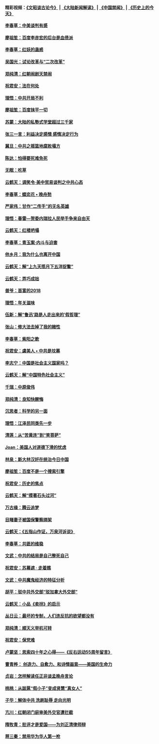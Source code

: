 #### 精彩视频：[《文昭谈古论今》](https://github.com/gfw-breaker/wenzhao) | [《大陆新闻解读》](https://github.com/gfw-breaker/ntdtv-comedy) | [《中国禁闻》](https://github.com/gfw-breaker/ntdtv-news) | [《历史上的今天》](https://github.com/gfw-breaker/today-in-history) 

#### [李春草：中美谈判有感](../pages/nsc993/n11019776.md?t=02021831) 

#### [廖祖笙：百度李彦宏的后台是血债派](../pages/nsc993/n11019767.md?t=02021831) 

#### [李春草：红妖的蛊惑](../pages/nsc993/n11017095.md?t=02021831) 

#### [吴国光：试论改革与“二次改革”](../pages/nsc993/n11017055.md?t=02021831) 

#### [郑纯清：红朝闹剧天禁闹](../pages/nsc993/n11017030.md?t=02021831) 

#### [祝君安：法在何处](../pages/nsc993/n11017021.md?t=02021831) 

#### [理悟：中共开局不利](../pages/nsc993/n11016938.md?t=02021831) 

#### [廖祖笙：百度抹平一切](../pages/nsc993/n11014925.md?t=02021831) 

#### [苏蒙：大陆的私塾式学堂超过三千家](../pages/nsc993/n11014334.md?t=02021831) 

#### [张三一言：利益决定感情 感情决定行为](../pages/nsc993/n11012463.md?t=02021831) 

#### [冀旦：中共之摇篮地腐败塌方](../pages/nsc993/n11009533.md?t=02021831) 

#### [陈达：怕得要死难免死](../pages/nsc993/n11009520.md?t=02021831) 

#### [无眠：吃草](../pages/nsc993/n11007940.md?t=02021831) 

#### [云鹤天：调笑令‧美中贸易谈判之中共心态](../pages/nsc993/n11007670.md?t=02021831) 

#### [李春草：蝶恋花  •  晚舟愁](../pages/nsc993/n11006605.md?t=02021831) 

#### [严家伟：甘作“二传手”的无名英雄](../pages/nsc993/n11005340.md?t=02021831) 

#### [理悟：春雷—贺委内瑞拉人民举手争来自由天](../pages/nsc993/n11005334.md?t=02021831) 

#### [云鹤天：红楼坍塌](../pages/nsc993/n11005318.md?t=02021831) 

#### [李春草：青玉案·内斗与迫害](../pages/nsc993/n11005306.md?t=02021831) 

#### [他乡月：我为什么也离开中国](../pages/nsc993/n11003553.md?t=02021831) 

#### [云鹤天：解“上九天揽月下五洋捉鳖”](../pages/nsc993/n11000750.md?t=02021831) 

#### [云鹤天：弄巧成拙](../pages/nsc993/n11000722.md?t=02021831) 

#### [兽爷：首富的2018](../pages/nsc993/n11000693.md?t=02021831) 

#### [理悟：年关滋味](../pages/nsc993/n10998847.md?t=02021831) 

#### [伍新：解“鲁迅‘路是人走出来的’假哲理”](../pages/nsc993/n10998777.md?t=02021831) 

#### [张山：修大法去掉了我的赌性](../pages/nsc993/n10997702.md?t=02021831) 

#### [李春草：紫阳之歌](../pages/nsc993/n10997679.md?t=02021831) 

#### [祝君安：虞美人 • 中共是坟墓](../pages/nsc993/n10996090.md?t=02021831) 

#### [李志宁：中国是社会主义国家吗？](../pages/nsc993/n10996097.md?t=02021831) 

#### [云鹤天：解“中国特色社会主义”](../pages/nsc993/n10996043.md?t=02021831) 

#### [千瑞：中原俊伟](../pages/nsc993/n10995401.md?t=02021831) 

#### [郑纯清：良知快醒悔](../pages/nsc993/n10995385.md?t=02021831) 

#### [沉思者：科学的另一面](../pages/nsc993/n10996074.md?t=02021831) 

#### [理悟：江泽民同类先一步](../pages/nsc993/n10995378.md?t=02021831) 

#### [清莲：从“苦黄连”到“笑菩萨”](../pages/nsc993/n10995466.md?t=02021831) 

#### [Joan：美国人对道德下滑的忧虑](../pages/nsc993/n10995424.md?t=02021831) 

#### [林泉：斯大林汉奸在统治今日中国](../pages/nsc993/n10995210.md?t=02021831) 

#### [廖祖笙：百度不是一个搜索引擎](../pages/nsc993/n10994961.md?t=02021831) 

#### [祝君安：历史的焦点](../pages/nsc993/n10994925.md?t=02021831) 

#### [云鹤天：解“摸著石头过河”](../pages/nsc993/n10993325.md?t=02021831) 

#### [万古缘：腾云追梦](../pages/nsc993/n10993120.md?t=02021831) 

#### [目睹妻子被国保警察绑架](../pages/nsc993/n10991525.md?t=02021831) 

#### [云鹤天：《五指山作证，万泉河诉说》](../pages/nsc993/n10991603.md?t=02021831) 

#### [李春草：共匪的维稳](../pages/nsc993/n10991348.md?t=02021831) 

#### [文武：中共的结局是自己整死自己](../pages/nsc993/n10989899.md?t=02021831) 

#### [祝君安：苏幕遮 · 走着瞧](../pages/nsc993/n10988901.md?t=02021831) 

#### [文武：中共魔鬼经济的特征分析](../pages/nsc993/n10987387.md?t=02021831) 

#### [胡平：驳中共外交部“驳加拿大外交部”](../pages/nsc993/n10987378.md?t=02021831) 

#### [云鹤天：小品《卖拐》的启示](../pages/nsc993/n10984392.md?t=02021831) 

#### [丛日云：最坏的专制，人们连反抗的欲望都没有](../pages/nsc993/n10984377.md?t=02021831) 

#### [郑纯清：顺天义举机可转](../pages/nsc993/n10984369.md?t=02021831) 

#### [祝君安：保党难](../pages/nsc993/n10984362.md?t=02021831) 

#### [卢蒙坚：思索四十年之心得——《反右运动55周年留言》](../pages/nsc993/n10984355.md?t=02021831) 

#### [曹青桦： 创造力、自愈力、和诗情画意——美国的生命力](../pages/nsc993/n10984216.md?t=02021831) 

#### [贞岩：怎样解读任正非谈孟晚舟言论](../pages/nsc993/n10984650.md?t=02021831) 

#### [桃桃：从跋扈“假小子”变成贤慧“真女人”](../pages/nsc993/n10984416.md?t=02021831) 

#### [子华：解体中共 洗刷耻辱 走向光明](../pages/nsc993/n10984019.md?t=02021831) 

#### [亢川：红朝闭门庭审美外交官遭拦截](../pages/nsc993/n10984050.md?t=02021831) 

#### [隋牧青：批评才是爱国——为刘正清律师辩](../pages/nsc993/n10983057.md?t=02021831) 

#### [蒋三秦：禁用华为华人第一枪](../pages/nsc993/n10982973.md?t=02021831) 

